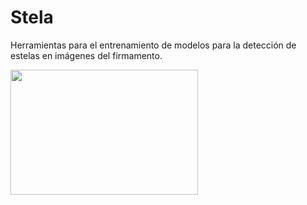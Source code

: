 # Stela

Herramientas para el entrenamiento de modelos para la detección de estelas en imágenes del firmamento.

<img src="https://github.com/FranPuentes/Stela/assets/2001456/e475352e-1518-47c1-bacb-df6c87123de1" width="300" height="200">

